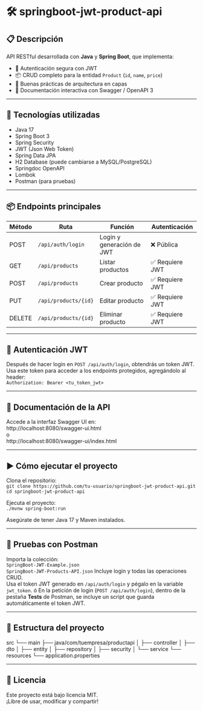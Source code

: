 # 🛠️ springboot-jwt-product-api

## 📋 Descripción

API RESTful desarrollada con **Java** y **Spring Boot**, que implementa:

- 🔐 Autenticación segura con JWT  
- 📦 CRUD completo para la entidad `Product` (`id`, `name`, `price`)  
- 🧱 Buenas prácticas de arquitectura en capas  
- 📑 Documentación interactiva con Swagger / OpenAPI 3

---

## 🚀 Tecnologías utilizadas

- Java 17  
- Spring Boot 3  
- Spring Security  
- JWT (Json Web Token)  
- Spring Data JPA  
- H2 Database (puede cambiarse a MySQL/PostgreSQL)  
- Springdoc OpenAPI  
- Lombok  
- Postman (para pruebas)

---

## 📦 Endpoints principales

| Método | Ruta                   | Función                   | Autenticación   |
|--------|------------------------|---------------------------|-----------------|
| POST   | `/api/auth/login`      | Login y generación de JWT | ❌ Pública      |
| GET    | `/api/products`        | Listar productos          | ✅ Requiere JWT |
| POST   | `/api/products`        | Crear producto            | ✅ Requiere JWT |
| PUT    | `/api/products/{id}`   | Editar producto           | ✅ Requiere JWT |
| DELETE | `/api/products/{id}`   | Eliminar producto         | ✅ Requiere JWT |

---

## 🔐 Autenticación JWT

Después de hacer login en `POST /api/auth/login`, obtendrás un token JWT.  
Usa este token para acceder a los endpoints protegidos, agregándolo al header:  
`Authorization: Bearer <tu_token_jwt>`

---

## 📘 Documentación de la API

Accede a la interfaz Swagger UI en:  
http://localhost:8080/swagger-ui.html  
o  
http://localhost:8080/swagger-ui/index.html

---

## ▶️ Cómo ejecutar el proyecto

Clona el repositorio:  
`git clone https://github.com/tu-usuario/springboot-jwt-product-api.git`  
`cd springboot-jwt-product-api`

Ejecuta el proyecto:  
`./mvnw spring-boot:run`  

Asegúrate de tener Java 17 y Maven instalados.

---

## 🧪 Pruebas con Postman

Importa la colección:  
`SpringBoot-JWT-Example.json`  
`SpringBoot-JWT-Products-API.json` 
Incluye login y todas las operaciones CRUD.  
Usa el token JWT generado en `/api/auth/login` y pégalo en la variable `jwt_token`.
ó
En la petición de login (`POST /api/auth/login`), dentro de la pestaña **Tests** de Postman, se incluye un script que guarda automáticamente el token JWT.

---

## 🧾 Estructura del proyecto


src
└── main
├── java/com/tuempresa/productapi
│ ├── controller
│ ├── dto
│ ├── entity
│ ├── repository
│ ├── security
│ └── service
└── resources
└── application.properties
        

---

## 📄 Licencia

Este proyecto está bajo licencia MIT.  
¡Libre de usar, modificar y compartir!

